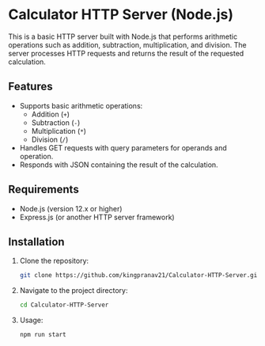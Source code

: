 # Calculator HTTP Server (Node.js)

This is a basic HTTP server built with Node.js that performs arithmetic operations such as addition, subtraction, multiplication, and division. The server processes HTTP requests and returns the result of the requested calculation.

## Features
- Supports basic arithmetic operations:
  - Addition (`+`)
  - Subtraction (`-`)
  - Multiplication (`*`)
  - Division (`/`)
- Handles GET requests with query parameters for operands and operation.
- Responds with JSON containing the result of the calculation.

## Requirements

- Node.js (version 12.x or higher)
- Express.js (or another HTTP server framework)

## Installation

1. Clone the repository:
   ```bash
   git clone https://github.com/kingpranav21/Calculator-HTTP-Server.git
2. Navigate to the project directory:
   ```bash
   cd Calculator-HTTP-Server
3. Usage:
   ```bash
   npm run start

